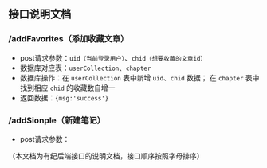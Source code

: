## 接口说明文档
### /addFavorites（添加收藏文章）
* post请求参数：`uid（当前登录用户）`、`chid（想要收藏的文章id）`
* 数据库对应表：`userCollection`、`chapter`
* 数据库操作：在 `userCollection` 表中新增 `uid`、`chid` 数据；
  在 `chapter` 表中找到相应 `chid` 的收藏数自增一
* 返回数据：`{msg:'success'}`

### /addSionple（新建笔记）
* post请求参数：


（本文档为有纪后端接口的说明文档，接口顺序按照字母排序）